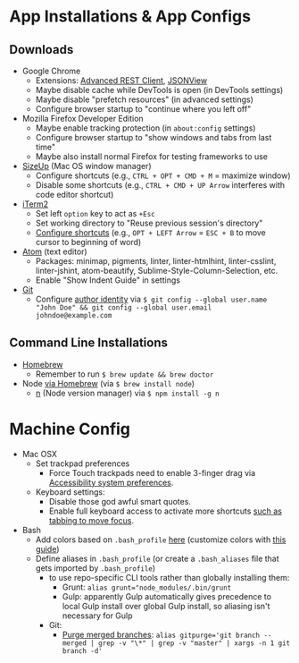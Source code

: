 # App Installations & App Configs

## Downloads

- Google Chrome
  - Extensions: [Advanced REST Client](https://chrome.google.com/webstore/detail/advanced-rest-client/hgmloofddffdnphfgcellkdfbfbjeloo?hl=en-US), [JSONView](https://chrome.google.com/webstore/detail/jsonview/chklaanhfefbnpoihckbnefhakgolnmc/related?hl=en)
  - Maybe disable cache while DevTools is open (in DevTools settings)
  - Maybe disable "prefetch resources" (in advanced settings)
  - Configure browser startup to "continue where you left off"
- Mozilla Firefox Developer Edition
  - Maybe enable tracking protection (in `about:config` settings)
  - Configure browser startup to "show windows and tabs from last time"
  - Maybe also install normal Firefox for testing frameworks to use
- [SizeUp](http://www.irradiatedsoftware.com/sizeup/) (Mac OS window manager)
  - Configure shortcuts (e.g., `CTRL + OPT + CMD + M` = maximize window)
  - Disable some shortcuts (e.g., `CTRL + CMD + UP Arrow` interferes with code editor shortcut)
- [iTerm2](https://www.iterm2.com/)
  - Set left `option` key to act as `+Esc`
  - Set working directory to "Reuse previous session's directory"
  - [Configure shortcuts](https://codingphilosophy.wordpress.com/2013/04/20/move-the-cursor-word-by-word-on-mac-os-x-iterm2/) (e.g., `OPT + LEFT Arrow` = `ESC + B` to move cursor to beginning of word)
- [Atom](https://atom.io/) (text editor)
  - Packages: minimap, pigments, linter, linter-htmlhint, linter-csslint, linter-jshint, atom-beautify, Sublime-Style-Column-Selection, etc.
  - Enable "Show Indent Guide" in settings
- [Git](https://git-scm.com/)
  - Configure [author identity](https://git-scm.com/book/en/v2/Getting-Started-First-Time-Git-Setup) via `$ git config --global user.name "John Doe" && git config --global user.email johndoe@example.com`

## Command Line Installations

- [Homebrew](http://brew.sh/)
  - Remember to run `$ brew update && brew doctor`
- Node [via Homebrew](http://blog.teamtreehouse.com/install-node-js-npm-mac) (via `$ brew install node`)
  - [n](https://github.com/tj/n) (Node version manager) via `$ npm install -g n`

# Machine Config

- Mac OSX
  - Set trackpad preferences
    - Force Touch trackpads need to enable 3-finger drag via [Accessibility system preferences](https://support.apple.com/en-us/HT204609).
  - Keyboard settings:
    - Disable those god awful smart quotes.
    - Enable full keyboard access to activate more shortcuts [such as tabbing to move focus](http://superuser.com/questions/473143/how-to-tab-between-buttons-on-an-mac-os-x-dialog-box).
- Bash
  - Add colors based on `.bash_profile` [here](http://www.justgoscha.com/programming/2014/03/22/Pimping-my-terminal.html) (customize colors with [this guide](http://vim.wikia.com/wiki/Xterm256_color_names_for_console_Vim))
  - Define aliases in `.bash_profile` (or create a `.bash_aliases` file that gets imported by `.bash_profile`)
    - to use repo-specific CLI tools rather than globally installing them:
      - Grunt: `alias grunt="node_modules/.bin/grunt`
      - Gulp: apparently Gulp automatically gives precedence to local Gulp install over global Gulp install, so aliasing isn't  necessary for Gulp
    - Git:
      - [Purge merged branches](http://stackoverflow.com/questions/17983068/delete-local-git-branches-after-deleting-them-on-the-remote-repo): `alias gitpurge='git branch --merged | grep -v "\*" | grep -v "master" | xargs -n 1 git branch -d'`
